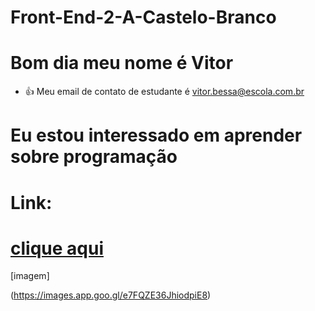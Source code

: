 # Front-End-2-A-Castelo-Branco
# Bom dia meu nome é Vitor
- :+1: Meu email de contato de estudante é vitor.bessa@escola.com.br

 # Eu estou interessado em aprender sobre programação #
 
 # Link:
 
# [clique aqui](https://www.teamcherry.com.au/blog/hollow-knight-silksong-revealed)
 
 [imagem]
 
  (https://images.app.goo.gl/e7FQZE36JhiodpiE8)
